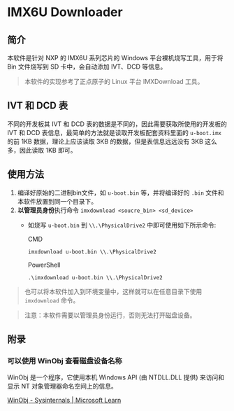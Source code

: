 # IMX6U Downloader

## 简介

本软件是针对 NXP 的 IMX6U 系列芯片的 Windows 平台裸机烧写工具，用于将 Bin 文件烧写到 SD 卡中，会自动添加 IVT、DCD 等信息。

> 本软件的实现参考了正点原子的 Linux 平台 IMXDownload 工具。

## IVT 和 DCD 表

不同的开发板其 IVT 和 DCD 表的数据是不同的，因此需要获取所使用的开发板的 IVT 和 DCD 表信息，最简单的方法就是读取开发板配套资料里面的 `u-boot.imx` 的前 1KB 数据，理论上应该读取 3KB 的数据，但是表信息远远没有 3KB 这么多，因此读取 1KB 即可。

## 使用方法

1. 编译好原始的二进制bin文件，如 `u-boot.bin` 等，并将编译好的 `.bin` 文件和本软件放置到同一个目录下。
2. **以管理员身份**执行命令 `imxdownload <soucre_bin> <sd_device>`
    - 如烧写 `u-boot.bin` 到 `\\.\PhysicalDrive2` 中即可使用如下所示命令:

        CMD
        ```text
        imxdownload u-boot.bin \\.\PhysicalDrive2
        ```
        PowerShell
        ```text
        .\imxdownload u-boot.bin \\.\PhysicalDrive2
        ```

> 也可以将本软件加入到环境变量中，这样就可以在任意目录下使用 `imxdownload` 命令。

> 注意：本软件需要以管理员身份运行，否则无法打开磁盘设备。

## 附录

### 可以使用 WinObj 查看磁盘设备名称

WinObj 是一个程序，它使用本机 Windows API (由 NTDLL.DLL 提供) 来访问和显示 NT 对象管理器命名空间上的信息。

[WinObj - Sysinternals | Microsoft Learn](https://learn.microsoft.com/zh-cn/sysinternals/downloads/winobj)
